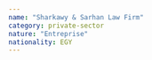 ```yaml
---
name: "Sharkawy & Sarhan Law Firm"
category: private-sector
nature: "Entreprise"
nationality: EGY
---
```

    